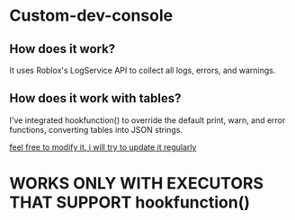 # Custom-dev-console
## How does it work?
It uses Roblox's LogService API to collect all logs, errors, and warnings.

## How does it work with tables?
I've integrated hookfunction() to override the default print, warn, and error functions, converting tables into JSON strings.

<ins> feel free to modify it. i will try to update it regularly </ins>


# <b> WORKS ONLY WITH EXECUTORS THAT SUPPORT hookfunction() </b>
